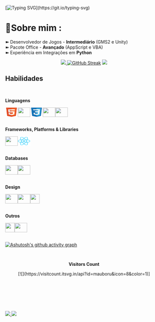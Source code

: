 <!-- 
  ## Links de onde usei para fazer meu readme

  # Typer - (https://readme-typing-svg.herokuapp.com/demo/)
  # Stats - (https://github-readme-streak-stats.herokuapp.com/demo/)
  # Grafico - (https://ashutosh00710.github.io/github-readme-activity-graph/)

-->

[![Typing SVG](https://readme-typing-svg.herokuapp.com?font=Fira+Code&weight=550&pause=1000&random=false&width=435&lines=Ol%C3%A1!+Eu+sou+Josu%C3%A9+Henrique!;Seja+bem-vindo(a)!!)](https://git.io/typing-svg)

# 💫Sobre mim :
➽ Desenvolvedor de Jogos - **Intermediário** (GMS2 e Unity) <br>
➽ Pacote Office - **Avançado** (AppScript e VBA)<br>
➽ Experiência em Integrações em **Python**

<div align="center">
  <a href="https://github.com/mauboru">
    <img height="180em" src="https://github-readme-stats.vercel.app/api?username=mauboru&show_icons=true&theme=transparent&include_all_commits=true&count_private=true"/>
    <a href="https://git.io/streak-stats"><img src="https://github-readme-streak-stats.herokuapp.com?user=mauboru&theme=github-dark-blue&border_radius=5&locale=pt_BR&mode=weekly" alt="GitHub Streak" /></a>
    <img height="195em" src="https://github-readme-stats.vercel.app/api/top-langs/?username=mauboru&layout=compact&langs_count=7&theme=transparent"/>
</div>

<!--
## Experiência de trabalho

[<img align="left" height="94px" width="94px" alt="" src=""/>]

_Insira o seu titulo_ \
[_IFPR Paranaguá_](https://ifpr.edu.br/paranagua/) • Contrato \
Linguagens & Tecnologias: `JavaScript`, `Node`, `React`, `Python`, `TypeScript`\
Projetos em destaque: [Incubadora](https://www.linkedin.com/in/incubadora-ifpr-campus-paranagu%C3%A1-5b4547271/), [SITEC](https://www.instagram.com/sitec2023/)
<br/>

-->

## Habilidades
<br/>

**Linguagens**
<br/>
<div style="display: flex; align-items: center;">
  <img height="30" width="40" src="https://raw.githubusercontent.com/devicons/devicon/master/icons/html5/html5-original.svg">
  <img height="30" width="40" src="https://cdn.jsdelivr.net/gh/devicons/devicon/icons/javascript/javascript-original.svg" />
  <img height="30" width="40" src="https://raw.githubusercontent.com/devicons/devicon/master/icons/css3/css3-original.svg">
  <img height="30" width="40" src="https://cdn.jsdelivr.net/gh/devicons/devicon/icons/python/python-original.svg">
  <img height="30" width="40" src="https://cdn.jsdelivr.net/gh/devicons/devicon/icons/java/java-original.svg">
</div>
<br/>

<!--
**HOSTING/SaaS**
<br/>
<div style="display: flex; align-items: center;">
  
</div>
<br/>
-->

**Frameworks, Platforms & Libraries**
<br/>
<div style="display: flex; align-items: center;">
  <img height="30" width="40" src="https://cdn.jsdelivr.net/gh/devicons/devicon/icons/bootstrap/bootstrap-original.svg" />
  <img height="30" width="40" src="https://raw.githubusercontent.com/devicons/devicon/master/icons/react/react-original.svg">
</div>
<br/>

<!--
**Servers**
<br/>
<div style="display: flex; align-items: center;">
  
</div>
<br/>
-->

**Databases**
<br/>
<div style="display: flex; align-items: center;">
  <img height="30" width="40" src="https://cdn.jsdelivr.net/gh/devicons/devicon/icons/sqlite/sqlite-original.svg">
  <img height="30" width="40" src="https://cdn.jsdelivr.net/gh/devicons/devicon/icons/mysql/mysql-original.svg">
</div>
<br/>

**Design**
<br/>
<div style="display: flex; align-items: center;">
  <img height="30" width="40" src="https://www.gimp.org/images/frontpage/wilber-big.png">
  <img height="30" width="40" src="https://static.canva.com/web/images/12487a1e0770d29351bd4ce4f87ec8fe.svg">
  <img height="30" width="30" src="https://pt.wizcase.com/wp-content/uploads/2022/08/CapCut-app-Logo-Transparent.png">
</div>
<br/>

<!--
**ML/DL**
<br/>
<div style="display: flex; align-items: center;">
  
</div>
<br/>
-->

**Outros**
<br/>
<div style="display: flex; align-items: center;">
  <img height="30" width="30" src="https://upload.wikimedia.org/wikipedia/commons/4/45/Notion_app_logo.png">
  <img height="30" width="40" src="https://cdn.jsdelivr.net/gh/devicons/devicon/icons/vscode/vscode-original.svg" />
</div>
<br/>

<!--
**Internet das Coisas**
<br/>

<div style="display: flex; align-items: center;">
  <img height="30" width="40" src="https://cdn.jsdelivr.net/gh/devicons/devicon/icons/cplusplus/cplusplus-original.svg" />
  <img height="30" width="40" src="https://cdn.jsdelivr.net/gh/devicons/devicon/icons/arduino/arduino-original.svg">
</div>
 -->

[![Ashutosh's github activity graph](https://github-readme-activity-graph.vercel.app/graph?username=mauboru&bg_color=010409&color=4b7b9e&line=4289a8&point=4965e4&area=true&hide_border=true)](https://github.com/ashutosh00710/github-readme-activity-graph)

<div align="center">
<br><p align="centre"><b>Visitors Count</b></p>  
<p align="center">[![](https://visitcount.itsvg.in/api?id=mauboru&icon=8&color=1)]</p> 
<br>
</div>

<br><br><br>
<div>
  <a href = "mailto:josue21servico@gmail.com">
    <img src="https://img.shields.io/badge/-Gmail-%23333?style=for-the-badge&logo=gmail&logoColor=white" target="_blank">
  </a>
  <a href="https://www.linkedin.com/in/josué-henrique-8a56a9192/" target="_blank">
    <img src="https://img.shields.io/badge/-LinkedIn-%230077B5?style=for-the-badge&logo=linkedin&logoColor=white" target="_blank">
  </a> 
</div>
